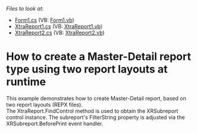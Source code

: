 <!-- default file list -->
*Files to look at*:

* [Form1.cs](./CS/MasterDetailReportLoadedFromRepx/Form1.cs) (VB: [Form1.vb](./VB/MasterDetailReportLoadedFromRepx/Form1.vb))
* [XtraReport1.cs](./CS/MasterDetailReportLoadedFromRepx/SourceReports/XtraReport1.cs) (VB: [XtraReport1.vb](./VB/MasterDetailReportLoadedFromRepx/SourceReports/XtraReport1.vb))
* [XtraReport2.cs](./CS/MasterDetailReportLoadedFromRepx/SourceReports/XtraReport2.cs) (VB: [XtraReport2.vb](./VB/MasterDetailReportLoadedFromRepx/SourceReports/XtraReport2.vb))
<!-- default file list end -->
# How to create a Master-Detail report type using two report layouts at runtime


<p>This example demonstrates how to create Master-Detail report, based on two report layouts (REPX files).<br />
The XtraReport.FindControl method is used to obtain the XRSubreport control instance. The subreport's FilterString property is adjusted via the XRSubreport.BeforePrint event handler.</p>

<br/>


